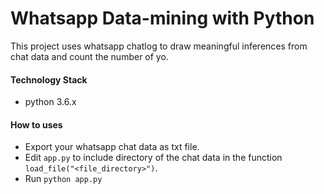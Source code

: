 # Whatsapp Data-mining with Python

This project uses whatsapp chatlog to draw meaningful inferences from chat data and count the number of yo.

#### Technology Stack
- python 3.6.x

#### How to uses
- Export your whatsapp chat data as txt file.
- Edit `app.py` to include directory of the chat data in the function `load_file("<file_directory>")`.
- Run `python app.py`
